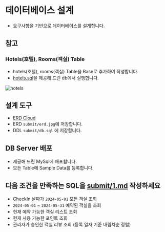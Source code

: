# 데이터베이스 설계

* 요구사항을 기반으로 데이터베이스를 설계합니다.

## 참고

### Hotels(호텔), Rooms(객실) Table

* hotels(호텔), rooms(객실) Table을 Base로 추가하여 작성합니다.
* [hotels.sql](..%2Fhotels.sql)을 제공해 드린 db에서 실행합니다.

![hotels](./images/hotels.png)

## 설계 도구

* [ERD Cloud](https://www.erdcloud.com)
* ERD `submit/erd.jpg`에 저장합니다.
* DDL `submit/db.sql` 에 저장합니다.

## DB Server 배포

* 제공해 드린 MySql에 배포합니다.
* 모든 Table에 Sample Data를 등록합니다.

## 다음 조건을 만족하는 SQL을 [submit/1.md](./../../submit/1.md) 작성하세요

* CheckIn 날짜가 `2024-05-01` 모든 객실 조회
* `2024-05-01` ~ `2024-05-31` 예약된 객실을 조회
* 현재 예약 가능한 객실 리스트 조회
* 현재 사용 가능한 포인트 조회
* 관리자가 승인한 객실 리뷰 조회 (등록 일자 기준 내림차순 정렬)